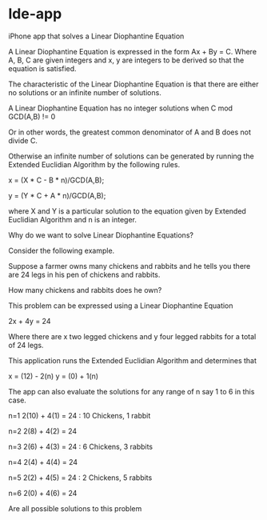 # lde-app
iPhone app that solves a Linear Diophantine Equation

A Linear Diophantine Equation is expressed in the form Ax + By = C.
Where A, B, C are given integers and x, y are integers to be
derived so that the equation is satisfied.

The characteristic of the Linear Diophantine Equation is that
there are either no solutions or an infinite number of solutions.

A Linear Diophantine Equation has no integer solutions when
C mod GCD(A,B) != 0

Or in other words, the greatest common denominator of A and B does
not divide C.

Otherwise an infinite number of solutions can be generated by
running the Extended Euclidian Algorithm by the following
rules.

x = (X * C - B * n)/GCD(A,B);

y = (Y * C + A * n)/GCD(A,B);

where X and Y is a particular solution to the equation given by
Extended Euclidian Algorithm and n is an integer.

Why do we want to solve Linear Diophantine Equations?

Consider the following example.

Suppose a farmer owns many chickens and rabbits and he tells
you there are 24 legs in his pen of chickens and rabbits.

How many chickens and rabbits does he own?

This problem can be expressed using a Linear Diophantine Equation

2x + 4y = 24

Where there are x two legged chickens and y four legged rabbits
for a total of 24 legs.

This application runs the Extended Euclidian Algorithm and
determines that

x = (12) - 2(n)
y = (0) + 1(n)

The app can also evaluate the solutions for any range of n
say 1 to 6 in this case.

n=1  2(10) + 4(1) = 24 : 10 Chickens, 1 rabbit

n=2  2(8) + 4(2) = 24

n=3  2(6) + 4(3) = 24  : 6 Chickens, 3 rabbits

n=4  2(4) + 4(4) = 24

n=5  2(2) + 4(5) = 24  : 2 Chickens, 5 rabbits

n=6  2(0) + 4(6) = 24

Are all possible solutions to this problem
